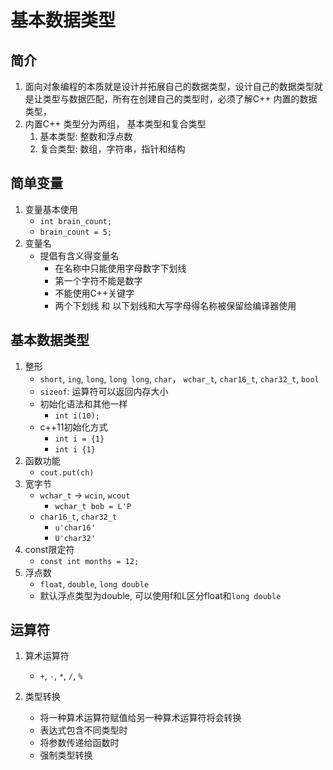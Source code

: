 # 基本数据类型

## 简介

1. 面向对象编程的本质就是设计并拓展自己的数据类型，设计自己的数据类型就是让类型与数据匹配，所有在创建自己的类型时，必须了解C++ 内置的数据类型，
2. 内置C++ 类型分为两组， 基本类型和复合类型
   1. 基本类型: 整数和浮点数
   2. 复合类型: 数组，字符串，指针和结构  

## 简单变量

1. 变量基本使用
   * `int brain_count;`
   * `brain_count = 5;`
2. 变量名
   * 提倡有含义得变量名
     * 在名称中只能使用字母数字下划线
     * 第一个字符不能是数字
     * 不能使用C++关键字
     * 两个下划线 和 以下划线和大写字母得名称被保留给编译器使用

## 基本数据类型

1. 整形
   * `short`, `ing`, `long`, `long long`, `char`， `wchar_t`, `char16_t`, `char32_t`, `bool`
   * `sizeof`: 运算符可以返回内存大小
   * 初始化语法和其他一样
     * `int i(10);`
   * c++11初始化方式
     * `int i = {1}`
     * `int i {1}`
2. 函数功能
   * `cout.put(ch)`
3. 宽字节
   * `wchar_t` -> `wcin`, `wcout`
     * `wchar_t bob = L'P`
   * `char16_t`, `char32_t`
     * `u'char16'`
     * `U'char32'`
4. const限定符
   * `const int months = 12;`
5. 浮点数
   * `float`, `double`, `long double`
   * 默认浮点类型为double, 可以使用f和L区分float和`long double`

## 运算符

1. 算术运算符
   * `+`, `-`, `*`, `/`, `%`

2. 类型转换
   * 将一种算术运算符赋值给另一种算术运算符将会转换
   * 表达式包含不同类型时
   * 将参数传递给函数时
   * 强制类型转换